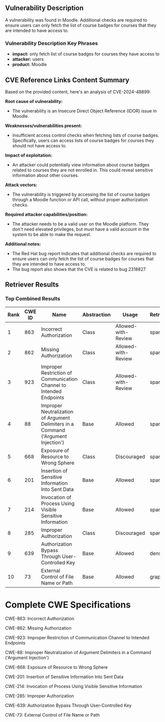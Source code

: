## Vulnerability Description
A vulnerability was found in Moodle. Additional checks are required to ensure users can only fetch the list of course badges for courses that they are intended to have access to.

### Vulnerability Description Key Phrases
- **impact:** only fetch list of course badges for courses they have access to
- **attacker:** users
- **product:** Moodle

## CVE Reference Links Content Summary
Based on the provided content, here's an analysis of CVE-2024-48899:

**Root cause of vulnerability:**
- The vulnerability is an Insecure Direct Object Reference (IDOR) issue in Moodle.

**Weaknesses/vulnerabilities present:**
- Insufficient access control checks when fetching lists of course badges. Specifically, users can access lists of course badges for courses they should not have access to.

**Impact of exploitation:**
- An attacker could potentially view information about course badges related to courses they are not enrolled in. This could reveal sensitive information about other courses.

**Attack vectors:**
- The vulnerability is triggered by accessing the list of course badges through a Moodle function or API call, without proper authorization checks.

**Required attacker capabilities/position:**
- The attacker needs to be a valid user on the Moodle platform. They don't need elevated privileges, but must have a valid account in the system to be able to make the request.

**Additional notes:**

- The Red Hat bug report indicates that additional checks are required to ensure users can only fetch the list of course badges for courses that they are intended to have access to.
- The bug report also shows that the CVE is related to bug 2318827

## Retriever Results

### Top Combined Results

| Rank | CWE ID | Name | Abstraction | Usage  | Retrievers | Individual Scores |
|------|--------|------|-------------|-------|------------|-------------------|
| 1 | 863 | Incorrect Authorization | Class | Allowed-with-Review | sparse | 0.070 |
| 2 | 862 | Missing Authorization | Class | Allowed-with-Review | sparse | 0.063 |
| 3 | 923 | Improper Restriction of Communication Channel to Intended Endpoints | Class | Allowed-with-Review | sparse | 0.060 |
| 4 | 88 | Improper Neutralization of Argument Delimiters in a Command ('Argument Injection') | Base | Allowed | sparse | 0.060 |
| 5 | 668 | Exposure of Resource to Wrong Sphere | Class | Discouraged | sparse | 0.059 |
| 6 | 201 | Insertion of Sensitive Information Into Sent Data | Base | Allowed | sparse | 0.059 |
| 7 | 214 | Invocation of Process Using Visible Sensitive Information | Base | Allowed | sparse | 0.058 |
| 8 | 285 | Improper Authorization | Class | Discouraged | sparse | 0.058 |
| 9 | 639 | Authorization Bypass Through User-Controlled Key | Base | Allowed | dense | 0.533 |
| 10 | 73 | External Control of File Name or Path | Base | Allowed | graph | 0.003 |



# Complete CWE Specifications

CWE-863: Incorrect Authorization

CWE-862: Missing Authorization

CWE-923: Improper Restriction of Communication Channel to Intended Endpoints

CWE-88: Improper Neutralization of Argument Delimiters in a Command ('Argument Injection')

CWE-668: Exposure of Resource to Wrong Sphere

CWE-201: Insertion of Sensitive Information Into Sent Data

CWE-214: Invocation of Process Using Visible Sensitive Information

CWE-285: Improper Authorization

CWE-639: Authorization Bypass Through User-Controlled Key

CWE-73: External Control of File Name or Path